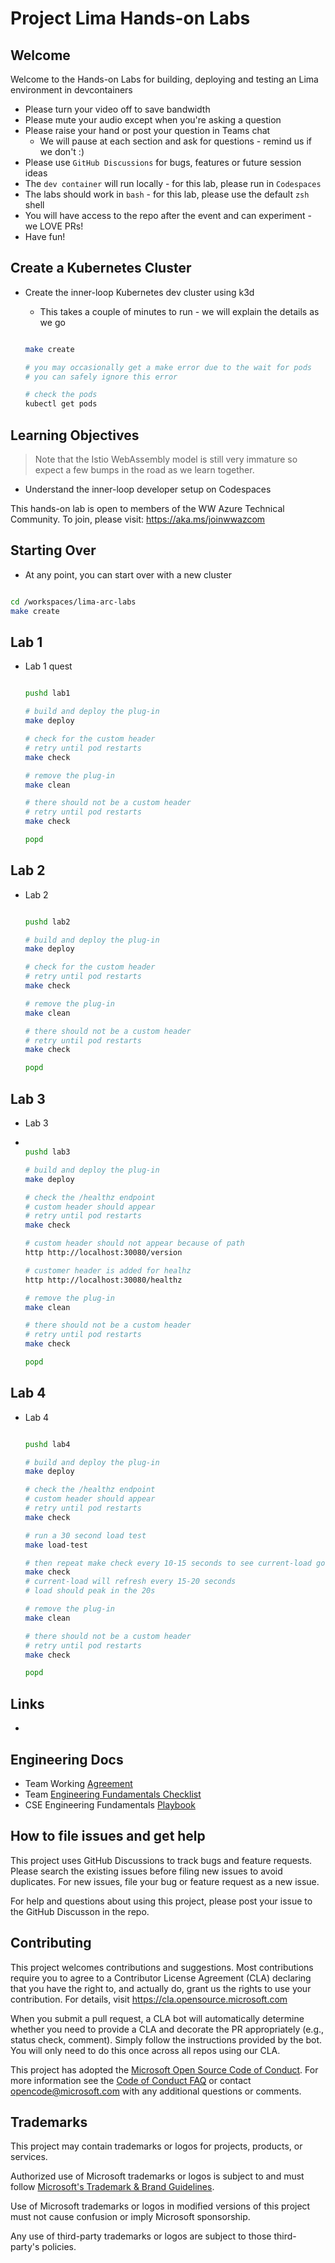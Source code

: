 # Project Lima Hands-on Labs

## Welcome

Welcome to the Hands-on Labs for building, deploying and testing an Lima environment in devcontainers


- Please turn your video off to save bandwidth
- Please mute your audio except when you're asking a question
- Please raise your hand or post your question in Teams chat
  - We will pause at each section and ask for questions - remind us if we don't :)
- Please use `GitHub Discussions` for bugs, features or future session ideas
- The `dev container` will run locally - for this lab, please run in `Codespaces`
- The labs should work in `bash` - for this lab, please use the default `zsh` shell
- You will have access to the repo after the event and can experiment - we LOVE PRs!
- Have fun!

## Create a Kubernetes Cluster

- Create the inner-loop Kubernetes dev cluster using k3d
  - This takes a couple of minutes to run - we will explain the details as we go

   ```bash

   make create

   # you may occasionally get a make error due to the wait for pods
   # you can safely ignore this error

   # check the pods
   kubectl get pods

   ```

## Learning Objectives

> Note that the Istio WebAssembly model is still very immature so expect a few bumps in the road as we learn together.

- Understand the inner-loop developer setup on Codespaces


This hands-on lab is open to members of the WW Azure Technical Community. To join, please visit: <https://aka.ms/joinwwazcom>


## Starting Over

- At any point, you can start over with a new cluster

```bash

cd /workspaces/lima-arc-labs
make create

```

## Lab 1

- Lab 1 quest

  ```bash

  pushd lab1

  # build and deploy the plug-in
  make deploy

  # check for the custom header
  # retry until pod restarts
  make check

  # remove the plug-in
  make clean

  # there should not be a custom header
  # retry until pod restarts
  make check

  popd

  ```

## Lab 2

- Lab 2 

  ```bash

  pushd lab2

  # build and deploy the plug-in
  make deploy

  # check for the custom header
  # retry until pod restarts
  make check

  # remove the plug-in
  make clean

  # there should not be a custom header
  # retry until pod restarts
  make check

  popd

  ```

## Lab 3

- Lab 3 
- 
  ```bash

  pushd lab3

  # build and deploy the plug-in
  make deploy

  # check the /healthz endpoint
  # custom header should appear
  # retry until pod restarts
  make check

  # custom header should not appear because of path
  http http://localhost:30080/version

  # customer header is added for healhz
  http http://localhost:30080/healthz

  # remove the plug-in
  make clean

  # there should not be a custom header
  # retry until pod restarts
  make check

  popd

  ```

## Lab 4

- Lab 4 

  ```bash

  pushd lab4

  # build and deploy the plug-in
  make deploy

  # check the /healthz endpoint
  # custom header should appear
  # retry until pod restarts
  make check

  # run a 30 second load test
  make load-test

  # then repeat make check every 10-15 seconds to see current-load go up and then come back down
  make check
  # current-load will refresh every 15-20 seconds
  # load should peak in the 20s

  # remove the plug-in
  make clean

  # there should not be a custom header
  # retry until pod restarts
  make check

  popd

  ```

## Links

- 
## Engineering Docs

- Team Working [Agreement](.github/WorkingAgreement.md)
- Team [Engineering Fundamentals Checklist](.github/EngineeringFundChecklist.md)
- CSE Engineering Fundamentals [Playbook](https://github.com/Microsoft/code-with-engineering-playbook)

## How to file issues and get help  

This project uses GitHub Discussions to track bugs and feature requests. Please search the existing issues before filing new issues to avoid duplicates. For new issues, file your bug or feature request as a new issue.

For help and questions about using this project, please post your issue to the GitHub Discusson in the repo.

## Contributing

This project welcomes contributions and suggestions.  Most contributions require you to agree to a Contributor License Agreement (CLA) declaring that you have the right to, and actually do, grant us the rights to use your contribution. For details, visit <https://cla.opensource.microsoft.com>

When you submit a pull request, a CLA bot will automatically determine whether you need to provide a CLA and decorate the PR appropriately (e.g., status check, comment). Simply follow the instructions provided by the bot. You will only need to do this once across all repos using our CLA.

This project has adopted the [Microsoft Open Source Code of Conduct](https://opensource.microsoft.com/codeofconduct/). For more information see the [Code of Conduct FAQ](https://opensource.microsoft.com/codeofconduct/faq/) or contact [opencode@microsoft.com](mailto:opencode@microsoft.com) with any additional questions or comments.

## Trademarks

This project may contain trademarks or logos for projects, products, or services.

Authorized use of Microsoft trademarks or logos is subject to and must follow [Microsoft's Trademark & Brand Guidelines](https://www.microsoft.com/en-us/legal/intellectualproperty/trademarks/usage/general).

Use of Microsoft trademarks or logos in modified versions of this project must not cause confusion or imply Microsoft sponsorship.

Any use of third-party trademarks or logos are subject to those third-party's policies.
